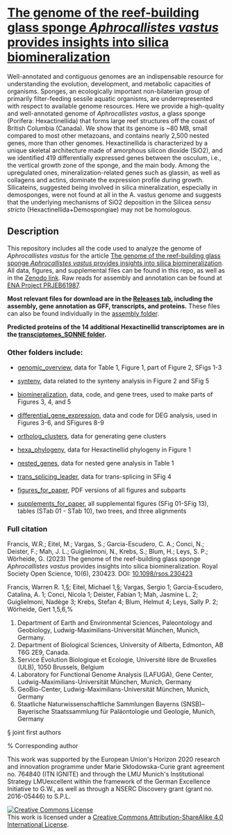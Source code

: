 # [The genome of the reef-building glass sponge *Aphrocallistes vastus* provides insights into silica biomineralization](https://royalsocietypublishing.org/doi/10.1098/rsos.230423) #
Well-annotated and contiguous genomes are an indispensable resource for understanding the evolution, development, and metabolic capacities of organisms. Sponges, an ecologically important non-bilaterian group of primarily filter-feeding sessile aquatic organisms, are underrepresented with respect to available genome resources. Here we provide a high-quality and well-annotated genome of *Aphrocallistes vastus*, a glass sponge (Porifera: Hexactinellida) that forms large reef structures off the coast of British Columbia (Canada). We show that its genome is ~80 MB, small compared to most other metazoans, and contains nearly 2,500 nested genes, more than other genomes. Hexactinellida is characterized by a unique skeletal architecture made of amorphous silicon dioxide (SiO2), and we identified 419 differentially expressed genes between the osculum, i.e., the vertical growth zone of the sponge, and the main body. Among the upregulated ones, mineralization-related genes such as glassin, as well as collagens and actins, dominate the expression profile during growth. Silicateins, suggested being involved in silica mineralization, especially in demosponges, were not found at all in the A. vastus genome and suggests that the underlying mechanisms of SiO2 deposition in the Silicea *sensu stricto* (Hexactinellida+Demospongiae) may not be homologous.

## Description ##
This repository includes all the code used to analyze the genome of *Aphrocallistes vastus* for the article [The genome of the reef-building glass sponge *Aphrocallistes vastus* provides insights into silica biomineralization](https://royalsocietypublishing.org/doi/10.1098/rsos.230423). All data, figures, and supplemental files can be found in this repo, as well as in the [Zenodo link](https://doi.org/10.5281/zenodo.7970685). Raw reads for assembly and annotation can be found at [ENA Project PRJEB61987](https://www.ebi.ac.uk/ena/browser/view/PRJEB61987).

**Most relevant files for download are in the [Releases tab](https://github.com/PalMuc/Aphrocallistes_vastus_genome/releases), including the assembly, gene annotation as GFF, transcripts, and proteins.** These files can also be found individually in the [assembly folder](https://github.com/PalMuc/Aphrocallistes_vastus_genome/tree/main/assembly).

**Predicted proteins of the 14 additional Hexactinellid transcriptomes are in the [transciptomes_SONNE folder](https://github.com/PalMuc/Aphrocallistes_vastus_genome/tree/main/transciptomes_SONNE).**

### Other folders include: ###

* [genomic_overview](https://github.com/PalMuc/Aphrocallistes_vastus_genome/tree/main/genomic_overview), data for Table 1, Figure 1, part of Figure 2, SFigs 1-3
* [synteny](https://github.com/PalMuc/Aphrocallistes_vastus_genome/tree/main/synteny), data related to the synteny analysis in Figure 2 and SFig 5
* [biomineralization](https://github.com/PalMuc/Aphrocallistes_vastus_genome/tree/main/biomineralization), data, code, and gene trees, used to make parts of Figures 3, 4, and 5
* [differential_gene_expression](https://github.com/PalMuc/Aphrocallistes_vastus_genome/tree/main/differential_gene_expression), data and code for DEG analysis, used in Figures 3-6, and SFigures 8-9
* [ortholog_clusters](https://github.com/PalMuc/Aphrocallistes_vastus_genome/tree/main/ortholog_clusters), data for generating gene clusters
* [hexa_phylogeny](https://github.com/PalMuc/Aphrocallistes_vastus_genome/tree/main/hexa_phylogeny), data for Hexactinellid phylogeny in Figure 1
* [nested_genes](https://github.com/PalMuc/Aphrocallistes_vastus_genome/tree/main/nested_genes), data for nested gene analysis in Table 1
* [trans_splicing_leader](https://github.com/PalMuc/Aphrocallistes_vastus_genome/tree/main/trans_splicing_leader), data for trans-splicing in SFig 4
  
* [figures_for_paper](https://github.com/PalMuc/Aphrocallistes_vastus_genome/tree/main/figures_for_paper), PDF versions of all figures and subparts
* [supplements_for_paper](https://github.com/PalMuc/Aphrocallistes_vastus_genome/tree/main/supplements_for_paper), all supplemental figures (SFig 01-SFig 13), tables (STab 01 - STab 10), two trees, and three alignments


### Full citation ###
Francis, W.R.; Eitel, M.; Vargas, S.; Garcia-Escudero, C. A.; Conci, N.; Deister, F.; Mah, J. L.; Guiglielmoni, N., Krebs, S.; Blum, H.; Leys, S. P.; Wörheide, G. (2023) The genome of the reef-building glass sponge *Aphrocallistes vastus* provides insights into silica biomineralization. Royal Society Open Science, 10(6), 230423. DOI: [10.1098/rsos.230423](https://royalsocietypublishing.org/doi/10.1098/rsos.230423)

Francis, Warren R. 1,§; Eitel, Michael 1,§; Vargas, Sergio 1; Garcia-Escudero, Catalina, A. 1; Conci, Nicola 1; Deister, Fabian 1; Mah, Jasmine L. 2; Guiglielmoni, Nadège 3; Krebs, Stefan 4; Blum, Helmut 4; Leys, Sally P. 2; Wörheide, Gert 1,5,6,%

1. Department of Earth and Environmental Sciences, Paleontology and Geobiology, Ludwig-Maximilians-Universität München, Munich, Germany.
2. Department of Biological Sciences, University of Alberta, Edmonton, AB T6G 2E9, Canada.
3. Service Evolution Biologique et Ecologie, Université libre de Bruxelles (ULB), 1050 Brussels, Belgium
4. Laboratory for Functional Genome Analysis (LAFUGA), Gene Center, Ludwig-Maximilians-Universität München, Munich, Germany
5. GeoBio-Center, Ludwig-Maximilians-Universität München, Munich, Germany
6. Staatliche Naturwissenschaftliche Sammlungen Bayerns (SNSB)–Bayerische Staatssammlung für Paläontologie und Geologie, Munich, Germany

§ joint first authors

% Corresponding author

This work was supported by the European Union's Horizon 2020 research and innovation programme under Marie Skłodowska-Curie grant agreement no. 764840 (ITN IGNITE) and through the LMU Munich's Institutional Strategy LMUexcellent within the framework of the German Excellence Initiative to G.W., as well as through a NSERC Discovery grant (grant no. 2016-05446) to S.P.L.

<a rel="license" href="http://creativecommons.org/licenses/by-sa/4.0/"><img alt="Creative Commons License" style="border-width:0" src="https://i.creativecommons.org/l/by-sa/4.0/88x31.png" /></a><br />This work is licensed under a <a rel="license" href="http://creativecommons.org/licenses/by-sa/4.0/">Creative Commons Attribution-ShareAlike 4.0 International License</a>.

